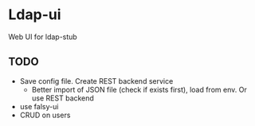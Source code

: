 # Ldap-ui

Web UI for ldap-stub

## TODO
- Save config file. Create REST backend service
    - Better import of JSON file (check if exists first), load from env. Or use REST backend
- use falsy-ui
- CRUD on users
